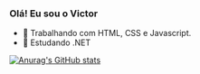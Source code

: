 ### Olá! Eu sou o Victor

- 🔭 Trabalhando com HTML, CSS e Javascript.
- 🌱 Estudando .NET
  
[![Anurag's GitHub stats](https://github-readme-stats.vercel.app/api?username=VictorMoraesSantos)](https://github.com/VictorMoraesSantos/github-readme-stats)
